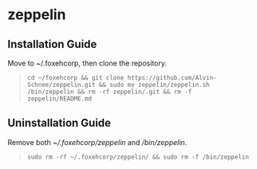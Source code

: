 # zeppelin

## Installation Guide
Move to ~/.foxehcorp, then clone the repository. 

> `cd ~/foxehcorp && git clone https://github.com/Alvin-Schnee/zeppelin.git && sudo mv zeppelin/zeppelin.sh /bin/zeppelin && rm -rf zeppelin/.git && rm -f zeppelin/README.md`

## Uninstallation Guide
Remove both *~/.foxehcorp/zeppelin* and */bin/zeppelin*. 

> `sudo rm -rf ~/.foxehcorp/zeppelin/ && sudo rm -f /bin/zeppelin`
